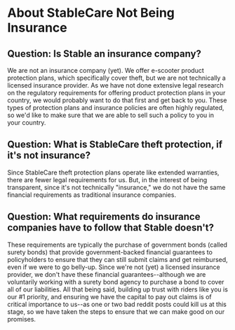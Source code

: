 # About StableCare Not Being Insurance

## Question: Is Stable an insurance company?

We are not an insurance company (yet). We offer e-scooter product protection plans, which specifically cover theft, but we are not technically a licensed insurance provider. As we have not done extensive legal research on the regulatory requirements for offering product protection plans in your country, we would probably want to do that first and get back to you. These types of protection plans and insurance policies are often highly regulated, so we'd like to make sure that we are able to sell such a policy to you in your country.

## Question: What is StableCare theft protection, if it's not insurance?

Since StableCare theft protection plans operate like extended warranties, there are fewer legal requirements for us. But, in the interest of being transparent, since it's not technically "insurance," we do not have the same financial requirements as traditional insurance companies.

## Question: What requirements do insurance companies have to follow that Stable doesn't?

These requirements are typically the purchase of government bonds (called surety bonds) that provide government-backed financial guarantees to policyholders to ensure that they can still submit claims and get reimbursed, even if we were to go belly-up. Since we're not (yet) a licensed insurance provider, we don't have these financial guarantees--although we are voluntarily working with a surety bond agency to purchase a bond to cover all of our liabilities. All that being said, building up trust with riders like you is our #1 priority, and ensuring we have the capital to pay out claims is of critical importance to us--as one or two bad reddit posts could kill us at this stage, so we have taken the steps to ensure that we can make good on our promises.
